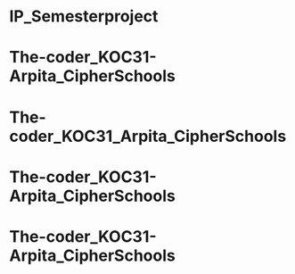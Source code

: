 # IP_Semesterproject
# The-coder_KOC31-Arpita_CipherSchools
# The-coder_KOC31_Arpita_CipherSchools
# The-coder_KOC31-Arpita_CipherSchools
# The-coder_KOC31-Arpita_CipherSchools
